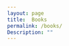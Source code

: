 ```yaml
---
layout: page
title: 	Books
permalink: /books/
Description: ""
---
```




<div class="clearBoth"></div>